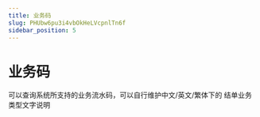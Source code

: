 ```yaml
---
title: 业务码
slug: PHUbw6pu3i4vbOkHeLVcpnlTn6f
sidebar_position: 5
---
```



# 业务码

可以查询系统所支持的业务流水码，可以自行维护中文/英文/繁体下的 结单业务类型文字说明

